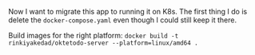 Now I want to migrate this app to running it on K8s. The first thing I do is delete the `docker-compose.yaml` even though I could still keep it there. 

Build images for the right platform: `docker build -t rinkiyakedad/oktetodo-server --platform=linux/amd64 .`